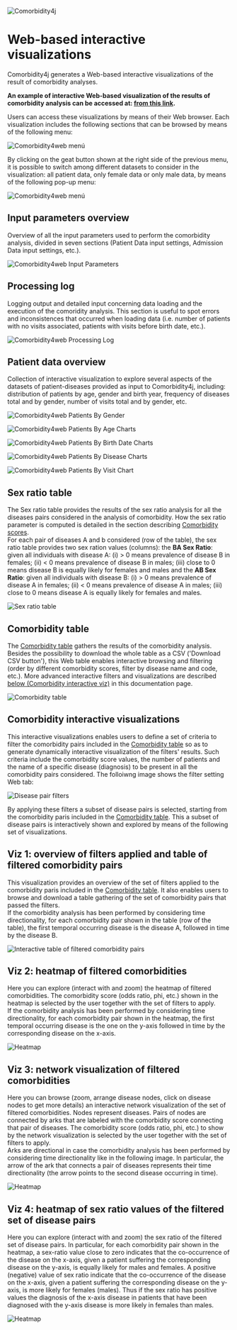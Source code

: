 ![Comorbidity4j](/img/logo.png)
<h1>Web-based interactive visualizations</h1>

Comorbidity4j generates a Web-based interactive visualizations of the result of comorbidity analyses.  
  
  
**An example of interactive Web-based visualization of the results of comorbidity analysis can be accessed at: <a href="http://backingdata.org/comorbidity4j/" target="_blank">from this link</a>.**
  
Users can access these visualizations by means of their Web browser. Each visualization includes the following sections that can be browsed by means of the following menu:  
  
![Comorbidity4web menú](/img/c4web_menu.png)  
  
  
By clicking on the geat button shown at the right side of the previous menu, it is possible to switch among different datasets to consider in the visualization: all patient data, only female data or only male data, by means of the following pop-up menu:  
  
![Comorbidity4web menú](/img/c4web_sexSelectionMenu.png)  
  
  
## Input parameters overview  
  
Overview of all the input parameters used to perform the comorbidity analysis, divided in seven sections (Patient Data input settings, Admission Data input settings, etc.).  
  
![Comorbidity4web Input Parameters](/img/c4web_inputParams.png)  
  
  
## Processing log  
  
Logging output and detailed input concerning data loading and the execution of the comoridity analysis. This section is useful to spot errors and inconsistences that occurred when loading data (i.e. number of patients with no visits associated, patients with visits before birth date, etc.).  

![Comorbidity4web Processing Log](/img/c4web_processingLog.png)  
  
  
## Patient data overview  
  
Collection of interactive visualization to explore several aspects of the datasets of patient-diseases provided as input to Comorbidity4j, including: distribution of patients by age, gender and birth year, frequency of diseases total and by gender, number of visits total and by gender, etc.  

![Comorbidity4web Patients By Gender](/img/c4web_patOverview.png)  

![Comorbidity4web Patients By Age Charts](/img/c4web_patByAge.png)  
 
![Comorbidity4web Patients By Birth Date Charts](/img/c4web_patByBirthDate.png)  

![Comorbidity4web Patients By Disease Charts](/img/c4web_patByDisease.png)  

![Comorbidity4web Patients By Visit Chart](/img/c4web_visByDisease.png)  
  
  
<a name="sexRatioTab"></a>  
  
## Sex ratio table  
  
The Sex ratio table provides the results of the sex ratio analysis for all the diseases pairs considered in the analysis of comorbidity. How the sex ratio parameter is computed is detailed in the section describing [Comorbidity scores](ComorbidityScoresComputed.md).  
For each pair of diseases A and b considered (row of the table), the sex ratio table provides two sex ration values (columns): the **BA Sex Ratio**: given all individuals with disease A: (i) > 0 means prevalence of disease B in females; (ii) < 0 means prevalence of disease B in males; (iii) close to 0 means disease B is equally likely for females and males and the **AB Sex Ratio**: given all individuals with disease B: (i) > 0 means prevalence of disease A in females; (ii) < 0 means prevalence of disease A in males; (iii) close to 0 means disease A is equally likely for females and males.  
  
![Sex ratio table](/img/c4web_sexRatio.png)
  
  
<a name="comoTab"></a>  
  
## Comorbidity table  
  
The [Comorbidity table](ComorbidityTable.md) gathers the results of the comorbidity analysis. Besides the possibility to download the whole table as a CSV ('Download CSV button'), this Web table enables interactive browsing and filtering (order by different comorbidity scores, filter by disease name and code, etc.). More advanced interactive filters and visualizations are described [below (Comorbidity interactive viz)](#interactViz) in this documentation page.  

![Comorbidity table](/img/c4web_comoTable.png)  
  
  
<a name="interactViz"></a>
  
## Comorbidity interactive visualizations 
  
This interactive visualizations enables users to define a set of criteria to filter the comorbidity pairs included in the [Comorbidity table](ComorbidityTable.md)  so as to generate dynamically interactive visualization of the filters' results. Such criteria include the comorbidity score values, the number of patients and the name of a specific disease (diagnosis) to be present in all the comorbidity pairs considered. The folloiwng image shows the filter setting Web tab:  

![Disease pair filters](/img/c4web_interVizFilters.png)  
  

By applying these filters a subset of disease pairs is selected, starting from the comorbidity paris included in the [Comorbidity table](#comoTab). This a subset of disease pairs is interactively shown and explored by means of the following set of visualizations.    
  
  
## Viz 1: overview of filters applied and table of filtered comorbidity pairs  
  
This visualization provides an overview of the set of filters applied to the comorbidity paris included in the [Comorbidity table](#comoTab). It also enables users to browse and download a table gathering of the set of comorbidity pairs that passed the filters.  
If the comorbidity analysis has been performed by considering time directionality, for each comorbidity pair shown in the table (row of the table), the first temporal occurring disease is the disease A, followed in time by the disease B.  

![Interactive table of filtered comorbidity pairs](/img/c4web_interVizResultTab.png)  

  
## Viz 2: heatmap of filtered comorbidities  
  
Here you can explore (interact with and zoom) the heatmap of filtered comorbidities. The comorbidity score (odds ratio, phi, etc.) shown in the heatmap is selected by the user together with the set of filters to apply.  
If the comorbidity analysis has been performed by considering time directionality, for each comorbidity pair shown in the heatmap, the first temporal occurring disease is the one on the y-axis followed in time by the corresponding disease on the x-axis.  

![Heatmap](/img/c4web_interVizHeatMap.png)  
  
  
## Viz 3: network visualization of filtered comorbidities  
  
Here you can browse (zoom, arrange disease nodes, click on disease nodes to get more details) an interactive network visualization of the set of filtered comorbidities. Nodes represent diseases. Pairs of nodes are connected by arks that are labeled with the comorbidity score connecting that pair of diseases. The comorbidity score (odds ratio, phi, etc.) to show by the network visualization is selected by the user together with the set of filters to apply.  
Arks are directional in case the comorbidity analysis has been performed by considering time directionality like in the following image. In particular, the arrow of the ark that connects a pair of diseases represents their time directionality (the arrow points to the second disease occurring in time). 
  
![Heatmap](/img/c4web_interVizNetwork.png)  
  
  
## Viz 4: heatmap of sex ratio values of the filtered set of disease pairs  
  
Here you can explore (interact with and zoom) the sex ratio of the filtered set of disease pairs. In particular, for each comorbidity pair shown in the heatmap, a sex-ratio value close to zero indicates that the co-occurrence of the disease on the x-axis, given a patient suffering the corresponding disease on the y-axis, is equally likely for males and females. A positive (negative) value of sex ratio indicate that the co-occurrence of the disease on the x-axis, given a patient suffering the corresponding disease on the y-axis, is more likely for females (males). Thus if the sex ratio has positive values the diagnosis of the x-axis disease in patients that have been diagnosed with the y-axis disease is more likely in females than males.  
  
![Heatmap](/img/c4web_interVizSexRatio.png)  

